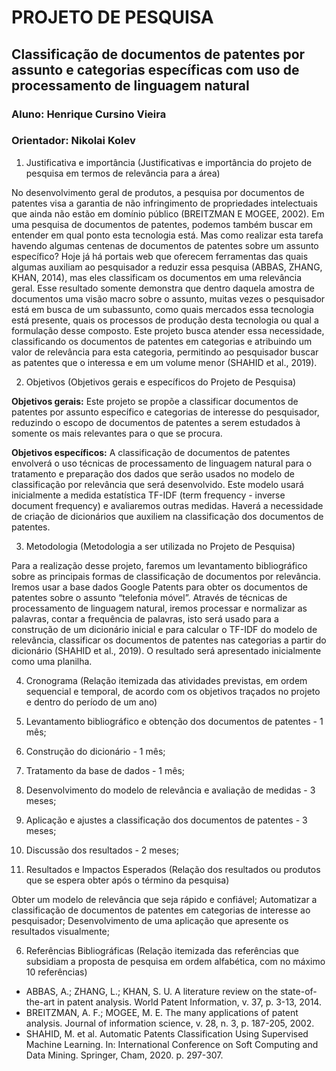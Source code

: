 # PROJETO DE PESQUISA #

## Classificação de documentos de patentes por assunto e categorias específicas com uso de processamento de linguagem natural ##
### Aluno: Henrique Cursino Vieira ###
### Orientador: Nikolai Kolev ###

1. Justificativa e importância (Justificativas e importância do projeto de pesquisa em termos de relevância para a área)

No desenvolvimento geral de produtos, a pesquisa por documentos de patentes visa a garantia de não infringimento de propriedades intelectuais que ainda não estão em domínio público (BREITZMAN E MOGEE, 2002). Em uma pesquisa de documentos de patentes, podemos também buscar em entender em qual ponto esta tecnologia está. Mas como realizar esta tarefa havendo algumas centenas de documentos de patentes sobre um assunto específico? Hoje já há portais web que oferecem ferramentas das quais algumas auxiliam ao pesquisador a reduzir essa pesquisa (ABBAS, ZHANG, KHAN, 2014), mas eles classificam os documentos em uma relevância geral. Esse resultado somente demonstra que dentro daquela amostra de documentos uma visão macro sobre o assunto, muitas vezes o pesquisador está em busca de um subassunto, como quais mercados essa tecnologia está presente, quais os processos de produção desta tecnologia ou qual a formulação desse composto. Este projeto busca atender essa necessidade, classificando os documentos de patentes em categorias e atribuindo um valor de relevância para esta categoria, permitindo ao pesquisador buscar as patentes que o interessa e em um volume menor (SHAHID et al., 2019).


2. Objetivos (Objetivos gerais e específicos do Projeto de Pesquisa)

**Objetivos gerais:** Este projeto se propõe a classificar documentos de patentes por assunto específico e categorias de interesse do pesquisador, reduzindo o escopo de documentos de patentes a serem estudados à somente os mais relevantes para o que se procura.

**Objetivos específicos:** A classificação de documentos de patentes envolverá o uso técnicas de processamento de linguagem natural para o tratamento e preparação dos dados que serão usados no modelo de classificação por relevância que será desenvolvido. Este modelo usará inicialmente a medida estatística TF-IDF (term frequency - inverse document frequency) e avaliaremos outras medidas. Haverá a necessidade de criação de dicionários que auxiliem na classificação dos documentos de patentes.

3. Metodologia (Metodologia a ser utilizada no Projeto de Pesquisa)

Para a realização desse projeto, faremos um levantamento bibliográfico sobre as principais formas de classificação de documentos por relevância.
Iremos usar a base dados Google Patents para obter os documentos de patentes sobre o assunto “telefonia móvel”.
Através de técnicas de processamento de linguagem natural, iremos processar e normalizar as palavras, contar a frequência de palavras, isto será usado para a construção de um dicionário inicial e para calcular o TF-IDF do modelo de relevância, classificar os documentos de patentes nas categorias a partir do dicionário (SHAHID et al., 2019). O resultado será apresentado inicialmente como uma planilha.


4. Cronograma (Relação itemizada das atividades previstas, em ordem sequencial e temporal, de acordo com os objetivos traçados no projeto e dentro do período de um ano)

  1. Levantamento bibliográfico e obtenção dos documentos de patentes - 1 mês;
  2. Construção do dicionário - 1 mês;
  3. Tratamento da base de dados - 1 mês;
  4. Desenvolvimento do modelo de relevância e avaliação de medidas - 3 meses;
  5. Aplicação e ajustes a classificação dos documentos de patentes - 3 meses;
  6. Discussão dos resultados - 2 meses;


5. Resultados e Impactos Esperados (Relação dos resultados ou produtos que se espera obter após o término da pesquisa)

Obter um modelo de relevância que seja rápido e confiável;
Automatizar a classificação de documentos de patentes em categorias de interesse ao pesquisador;
Desenvolvimento de uma aplicação que apresente os resultados visualmente;

6. Referências Bibliográficas (Relação itemizada das referências que subsidiam a proposta de pesquisa em ordem alfabética, com no máximo 10 referências)

* ABBAS, A.; ZHANG, L.; KHAN, S. U. A literature review on the state-of-the-art in patent analysis. World Patent Information, v. 37, p. 3-13, 2014.
* BREITZMAN, A. F.; MOGEE, M. E. The many applications of patent analysis. Journal of information science, v. 28, n. 3, p. 187-205, 2002.
* SHAHID, M. et al. Automatic Patents Classification Using Supervised Machine Learning. In: International Conference on Soft Computing and Data Mining. Springer, Cham, 2020. p. 297-307.
